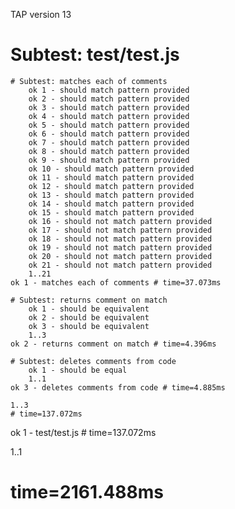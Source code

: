 TAP version 13
# Subtest: test/test.js
    # Subtest: matches each of comments
        ok 1 - should match pattern provided
        ok 2 - should match pattern provided
        ok 3 - should match pattern provided
        ok 4 - should match pattern provided
        ok 5 - should match pattern provided
        ok 6 - should match pattern provided
        ok 7 - should match pattern provided
        ok 8 - should match pattern provided
        ok 9 - should match pattern provided
        ok 10 - should match pattern provided
        ok 11 - should match pattern provided
        ok 12 - should match pattern provided
        ok 13 - should match pattern provided
        ok 14 - should match pattern provided
        ok 15 - should match pattern provided
        ok 16 - should not match pattern provided
        ok 17 - should not match pattern provided
        ok 18 - should not match pattern provided
        ok 19 - should not match pattern provided
        ok 20 - should not match pattern provided
        ok 21 - should not match pattern provided
        1..21
    ok 1 - matches each of comments # time=37.073ms
    
    # Subtest: returns comment on match
        ok 1 - should be equivalent
        ok 2 - should be equivalent
        ok 3 - should be equivalent
        1..3
    ok 2 - returns comment on match # time=4.396ms
    
    # Subtest: deletes comments from code
        ok 1 - should be equal
        1..1
    ok 3 - deletes comments from code # time=4.885ms
    
    1..3
    # time=137.072ms
ok 1 - test/test.js # time=137.072ms

1..1
# time=2161.488ms

